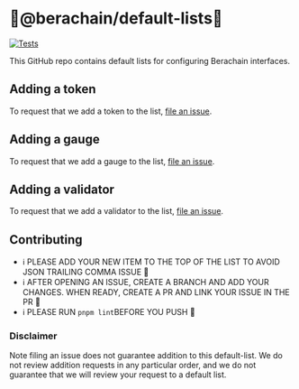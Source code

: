 # 🐻@berachain/default-lists🐻

[![Tests](https://github.com/Uniswap/token-lists/workflows/Tests/badge.svg)](https://github.com/Berachain/default-token-list/actions?query=workflow%3ATests)

This GitHub repo contains default lists for configuring Berachain interfaces.

## Adding a token

To request that we add a token to the list,
[file an issue](https://github.com/Berachain/default-token-list/issues/new?assignees=&labels=token+request&template=token-request.md&title=Add+%7BTOKEN_SYMBOL%7D%3A+%7BTOKEN_NAME%7D).

## Adding a gauge

To request that we add a gauge to the list,
[file an issue](https://github.com/Berachain/default-token-list/issues/new?assignees=&labels=gauge+request&template=gauge-request.md&title=Add+%7BGAUGE_NAME%7D).

## Adding a validator

To request that we add a validator to the list,
[file an issue](https://github.com/berachain/default-lists/issues/new?assignees=&labels=validator+request&projects=&template=validator-request.md&title=Add+%7BVALIDATOR_NAME%7D).

## Contributing

- ℹ️ PLEASE ADD YOUR NEW ITEM TO THE TOP OF THE LIST TO AVOID JSON TRAILING COMMA ISSUE 🚀
- ℹ️ AFTER OPENING AN ISSUE, CREATE A BRANCH AND ADD YOUR CHANGES. WHEN READY, CREATE A PR AND LINK YOUR ISSUE IN THE PR 🚀
- ℹ️ PLEASE RUN `pnpm lint`BEFORE YOU PUSH 🚀

### Disclaimer

Note filing an issue does not guarantee addition to this default-list.
We do not review addition requests in any particular order, and we do not
guarantee that we will review your request to a default list.
